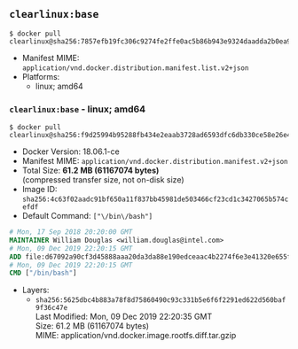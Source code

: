## `clearlinux:base`

```console
$ docker pull clearlinux@sha256:7857efb19fc306c9274fe2ffe0ac5b86b943e9324daadda2b0ea970665905b98
```

-	Manifest MIME: `application/vnd.docker.distribution.manifest.list.v2+json`
-	Platforms:
	-	linux; amd64

### `clearlinux:base` - linux; amd64

```console
$ docker pull clearlinux@sha256:f9d25994b95288fb434e2eaab3728ad6593dfc6db330ce58e26e47a85c357173
```

-	Docker Version: 18.06.1-ce
-	Manifest MIME: `application/vnd.docker.distribution.manifest.v2+json`
-	Total Size: **61.2 MB (61167074 bytes)**  
	(compressed transfer size, not on-disk size)
-	Image ID: `sha256:4c63f02aadc91bf650a11f837bb45981de503466cf23cd1c3427065b574cefdf`
-	Default Command: `["\/bin\/bash"]`

```dockerfile
# Mon, 17 Sep 2018 20:20:00 GMT
MAINTAINER William Douglas <william.douglas@intel.com>
# Mon, 09 Dec 2019 22:20:15 GMT
ADD file:d67092a90cf3d45888aaa20da3da88e190edceaac4b2274f6e3e41320e655fa6 in / 
# Mon, 09 Dec 2019 22:20:15 GMT
CMD ["/bin/bash"]
```

-	Layers:
	-	`sha256:5625dbc4b883a78f8d75860490c93c331b5e6f6f2291ed622d560baf9f36c47e`  
		Last Modified: Mon, 09 Dec 2019 22:20:35 GMT  
		Size: 61.2 MB (61167074 bytes)  
		MIME: application/vnd.docker.image.rootfs.diff.tar.gzip
